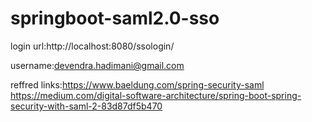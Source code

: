 # springboot-saml2.0-sso

login url:http://localhost:8080/ssologin/

username:devendra.hadimani@gmail.com

reffred links:https://www.baeldung.com/spring-security-saml
https://medium.com/digital-software-architecture/spring-boot-spring-security-with-saml-2-83d87df5b470
